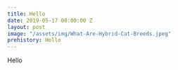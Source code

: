 ```yaml
---
title: Hello
date: 2019-05-17 00:00:00 Z
layout: post
image: "/assets/img/What-Are-Hybrid-Cat-Breeds.jpeg"
prehistory: Hello
---
```


Hello